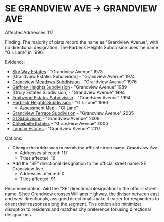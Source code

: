 # SE GRANDVIEW AVE -> GRANDVIEW AVE

Affected Addresses: 117

Finding: The majority of plats record the name as "Grandview Avenue", with no directional designation. The Harbeck Heights Subdivision uses the name "G.I. Lane" in 1996.

Evidence:

- [Sky Way Estates](https://www.grantspassoregon.gov/DocumentCenter/View/31874/SKY-WAY-ESTATES-SUBDIVISION?bidId=) - "Grandview Avenue" 1973
- [Grandview Estates Subdivision] - "Grandview Avenue" 1974
- [Grandview Meadows Subdivision](https://www.grantspassoregon.gov/DocumentCenter/View/31635/GRANDVIEW-MEADOWS-SUBDIVISION?bidId=) - "Grandview Avenue" 1976
- [Gaffney Heights Subdivision](https://www.grantspassoregon.gov/DocumentCenter/View/31606/GAFFNEY-HEIGHTS-SUBDIVISION?bidId=) - "Grandview Avenue" 1989
- [Drury Estates Subdivision] - "Grandview Avenue" 1994
- [Fruitwood Estates Subdivision](https://www.grantspassoregon.gov/DocumentCenter/View/31525/FRUITWOOD-ESTATES-SUBDIVISION?bidId=) - "Grandview Avenue" 1994
- [Harbeck Heights Subdivision](https://www.grantspassoregon.gov/DocumentCenter/View/31709/HARBECK-HEIGHTS-SUBDIVISION?bidId=) - "G.I. Lane" 1996
  - [Assessment Map](https://alt.co.josephine.or.us/webapps/assessor/fetch-filedata.php?filetype=byaccount&identifier=R347432&inline=true) - "GI Lane"
- [Grandview Terrace Subdivision](https://www.grantspassoregon.gov/DocumentCenter/View/31494/GRANDVIEW-TERRACE-SUBDIVISION?bidId=) - "Grandview Avenue" 2005
- [GI Subdivision](https://www.grantspassoregon.gov/DocumentCenter/View/31933/GI-SUBDIVISION?bidId=) - "Grandview Avenue" 2006
- [Chloebelle Estates](https://www.grantspassoregon.gov/DocumentCenter/View/31975/CHLOEBELLE-ESTATES?bidId=) - "Grandview Avenue" 2005
- [Landon Estates](https://www.grantspassoregon.gov/DocumentCenter/View/31712/LANDON-ESTATES?bidId=) - "Grandview Avenue" 2017

Options:

- Change the addresses to match the official street name: Grandview Ave.
  - Addresses affected: 117
  - Titles affected: 16
- Add the "SE" directional designation to the official street name: SE Grandview Ave.
  - Addresses affected: 0
  - Titles affected: 91

Recommendation: Add the "SE" directional designation to the official street name. Since Grandview crosses Williams Highway, the divisor between east and west directionals, assigned directionals make it easier for responders to orient their response along the segment. This option also minimizes disruption to residents and matches city preference for using directional designations.
